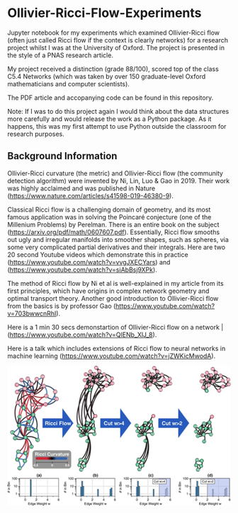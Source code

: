 # Ollivier-Ricci-Flow-Experiments
Jupyter notebook for my experiments which examined Ollivier-Ricci flow (often just called Ricci flow if the context is clearly networks) for a
research project whilst I was at the University of Oxford. The project is presented in the style of a PNAS research article. 

My project received a distinction (grade 88/100), scored top of the class C5.4 Networks (which was taken by over 150 graduate-level Oxford mathematicians and computer scientists).

The PDF article and accopanying code can be found in this repository. 

Note: If I was to do this project again I would think about the data structures more carefully and would release the work as a Python package. As it happens, this was my first attempt to use Python outside the classroom for research purposes.

## Background Information

Ollivier-Ricci curvature (the metric) and Ollivier-Ricci flow (the community detection algorithm) were invented by Ni, Lin, Luo & Gao in 2019. Their work was highly acclaimed and was published in Nature (https://www.nature.com/articles/s41598-019-46380-9). 

Classical Ricci flow is a challenging domain of geometry, and its most famous application was in solving the Poincaré conjecture (one of the Millenium Problems) by Perelman. There is an entire book on the subject (https://arxiv.org/pdf/math/0607607.pdf). Essentially, Ricci flow smooths out ugly and irregular manifolds into smoother shapes, such as spheres, via some very complicated partial derivatives and their integrals. Here are two 20 second Youtube videos which demonstrate this in practice (https://www.youtube.com/watch?v=vvgJXECYars) and (https://www.youtube.com/watch?v=siAbBsj9XPk).

The method of Ricci flow by Ni et al is well-explained in my article from its first principles, which have origins in complex network geometry and optimal transport theory. Another good introduction to Ollivier-Ricci flow from the basics is by professor Gao (https://www.youtube.com/watch?v=703bwwcnRhI).

Here is a 1 min 30 secs demonstartion of Ollivier-Ricci flow on a network |(https://www.youtube.com/watch?v=QlENb_XlJ_8).

Here is a talk which includes extensions of Ricci flow to neural networks in machine learning (https://www.youtube.com/watch?v=jZWKicMwodA).

![My Image](karate_ricci.png)
